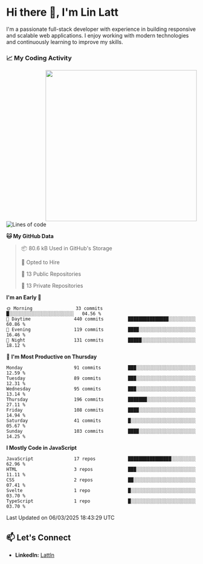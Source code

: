 # Hi there 👋, I'm Lin Latt

I'm a passionate full-stack developer with experience in building responsive and scalable web applications. I enjoy working with modern technologies and continuously learning to improve my skills.

### 📈 My Coding Activity 
<img src="https://github.com/user-attachments/assets/6cec4854-3eec-4600-9120-9be1d3cb2bfe"  width="400px" align="right">

<!--START_SECTION:waka-->
![Lines of code](https://img.shields.io/badge/From%20Hello%20World%20I%27ve%20Written-359.6%20thousand%20lines%20of%20code-blue)

**🐱 My GitHub Data** 

> 📦 80.6 kB Used in GitHub's Storage 
 > 
> 💼 Opted to Hire
 > 
> 📜 13 Public Repositories 
 > 
> 🔑 13 Private Repositories 
 > 
**I'm an Early 🐤** 

```text
🌞 Morning                33 commits          █░░░░░░░░░░░░░░░░░░░░░░░░   04.56 % 
🌆 Daytime                440 commits         ███████████████░░░░░░░░░░   60.86 % 
🌃 Evening                119 commits         ████░░░░░░░░░░░░░░░░░░░░░   16.46 % 
🌙 Night                  131 commits         █████░░░░░░░░░░░░░░░░░░░░   18.12 % 
```
📅 **I'm Most Productive on Thursday** 

```text
Monday                   91 commits          ███░░░░░░░░░░░░░░░░░░░░░░   12.59 % 
Tuesday                  89 commits          ███░░░░░░░░░░░░░░░░░░░░░░   12.31 % 
Wednesday                95 commits          ███░░░░░░░░░░░░░░░░░░░░░░   13.14 % 
Thursday                 196 commits         ███████░░░░░░░░░░░░░░░░░░   27.11 % 
Friday                   108 commits         ████░░░░░░░░░░░░░░░░░░░░░   14.94 % 
Saturday                 41 commits          █░░░░░░░░░░░░░░░░░░░░░░░░   05.67 % 
Sunday                   103 commits         ████░░░░░░░░░░░░░░░░░░░░░   14.25 % 
```


**I Mostly Code in JavaScript** 

```text
JavaScript               17 repos            ████████████████░░░░░░░░░   62.96 % 
HTML                     3 repos             ███░░░░░░░░░░░░░░░░░░░░░░   11.11 % 
CSS                      2 repos             ██░░░░░░░░░░░░░░░░░░░░░░░   07.41 % 
Svelte                   1 repo              █░░░░░░░░░░░░░░░░░░░░░░░░   03.70 % 
TypeScript               1 repo              █░░░░░░░░░░░░░░░░░░░░░░░░   03.70 % 
```




 Last Updated on 06/03/2025 18:43:29 UTC
<!--END_SECTION:waka-->

## 📫 Let's Connect

- **LinkedIn:** [Lattln](https://linkedin.com/in/lin-latt)
<!-- - **Portfolio:** [Your Portfolio](https://yourportfolio.com) -->
